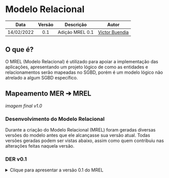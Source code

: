 # Modelo Relacional

|    Data    | Versão | Descrição | Autor |
| :---: | :----: | :---: | :---: |
| 14/02/2022 | 0.1 | Adição MREL 0.1 | [Victor Buendia](https://github.com/Victor-Buendia) |


## O que é?

O MREL (Modelo Relacional) é utilizado para apoiar a implementação das aplicações, apresentando um projeto lógico de como as entidades e relacionamentos serão mapeadas no SGBD, porém é um modelo lógico não atrelado a algum SGBD específico.

## Mapeamento MER ➔ MREL

*imagem final v1.0*

### Desenvolvimento do Modelo Relacional

Durante a criação do Modelo Relacional (MREL) foram geradas diversas versões do modelo antes que ele alcançasse sua versão atual. Todas versões geradas podem ser vistas abaixo, assim como quem contribuiu nas alterações feitas naquela versão.


### DER v0.1

<details>
<summary>Clique para apresentar a versão 0.1 do MREL</summary>

![MREL v0.1](../Assets/Images/MREL/MRELv0.1.png)

**Autor(es):** [Victor Buendia](https://github.com/Victor-Buendia)<br><br>

</details>
